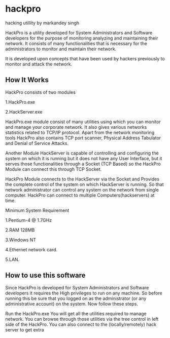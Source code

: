 # hackpro
hacking utillity by markandey singh

HackPro is a utility developed for System Administrators and Software developers for the purpose of monitoring analyzing and maintaining their network. It consists of many functionalities that is necessary for the administrators to monitor and maintain their network.

It is developed upon concepts that have been used by hackers previously to monitor and attack the network.

How It Works
----

HackPro consists of two modules

  1.HackPro.exe

  2.HackServer.exe

HackPro.exe module consist of many utilities using which you can monitor and manage your corporate network. It also gives various networks statistics related to TCP/IP protocol. Apart from the network monitoring tools HackPro also contains TCP port scanner, Physical Address Tabulator and Denial of Service Attacks.

Another Module HackServer is capable of controlling and configuring the system on which it is running but it does not have any User Interface, but it serves those functionalities through a Socket (TCP Based) so the HackPro Module can connect this through TCP Socket.

HackPro Module connects to the HackServer via the Socket and Provides the complete control of the system on which HackServer is running. So that network administrator can control any system on the network from single computer. HackPro can connect to multiple Computers(hackservers) at time.

Minimum System Requirement

1.Pentium-4 @ 1.7GHz

2.RAM 128MB

3.Windows NT

4.Ethernet network card.

5.LAN.

How to use this software
--------
Since HackPro is developed for System Administrators and Software developers it requires the High privileges to run on any machine. So before running this be sure that you logged on as the administrator (or any administrative account) on the system. Now follow these steps.

Run the HackPro.exe 
You will get all the utilities required to manage network. You can browse through those utilities via the tree control in left side of the HackPro. 
You can also connect to the (locally/remotely) hack server to get extra 
